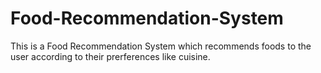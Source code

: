# Food-Recommendation-System
This is a Food Recommendation System which recommends foods to the user according to their prerferences like cuisine.
